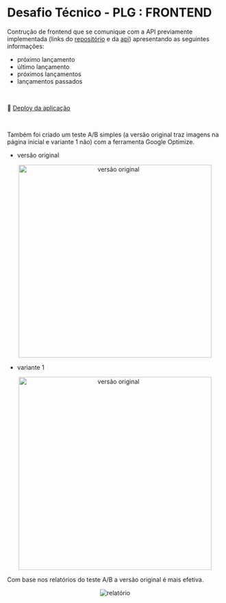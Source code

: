 # Desafio Técnico - PLG : FRONTEND

Contrução de frontend que se comunique com a API previamente implementada (links do [repositório](https://github.com/rosanarezende/SpaceX-backend) e da [api](https://challenge-plg-spacex.herokuapp.com/)) apresentando as seguintes informações:
- próximo lançamento
- último lançamento
- próximos lançamentos
- lançamentos passados

<br>

:dash: [Deploy da aplicação](https://spacex-rosana.herokuapp.com/)

<br>

Também foi criado um teste A/B simples (a versão original traz imagens na página inicial e variante 1 não) com a ferramenta Google Optimize.

- versão original

<div align="center">
  <img  width='450' src='https://user-images.githubusercontent.com/45580434/147932643-6783dd68-d4be-4e3d-beb6-f0ac56ba13a7.png' alt="versão original">
</div>

- variante 1

<div align="center">
  <img  width='450' src='https://user-images.githubusercontent.com/45580434/147932683-4a1d965d-46cd-4035-96a9-7df51e1e747c.png' alt="versão original">
</div>

Com base nos relatórios do teste A/B a versão original é mais efetiva.

<div align="center">
  <img  src='https://user-images.githubusercontent.com/45580434/147933074-2e8f8be0-ea65-43ac-a5da-522f58ee37d7.png' alt="relatório">
</div>
